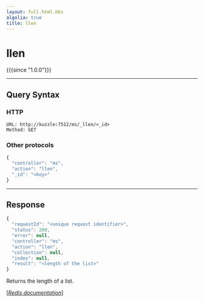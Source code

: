 ```yaml
---
layout: full.html.hbs
algolia: true
title: llen
---
```


# llen

{{{since "1.0.0"}}}



---

## Query Syntax

### HTTP

```http
URL: http://kuzzle:7512/ms/_llen/<_id>
Method: GET
```

### Other protocols


```js
{
  "controller": "ms",
  "action": "llen",
  "_id": "<key>"
}
```

---

## Response

```javascript
{
  "requestId": "<unique request identifier>",
  "status": 200,
  "error": null,
  "controller": "ms",
  "action": "llen",
  "collection": null,
  "index": null,
  "result": "<length of the list>"
}
```

Returns the length of a list.

[[_Redis documentation_]](https://redis.io/commands/llen)
